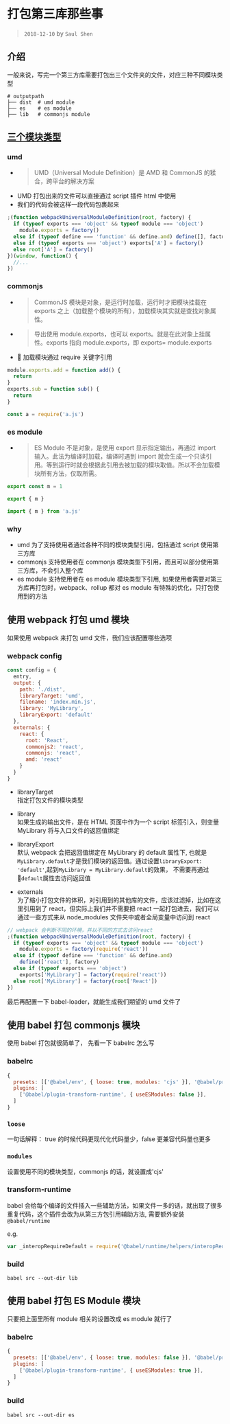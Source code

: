 # 打包第三库那些事

> `2018-12-10` by `Saul Shen`

## 介绍

一般来说，写完一个第三方库需要打包出三个文件夹的文件，对应三种不同模块类型

```shell
# outputpath
├── dist  # umd module
├── es    # es module
├── lib   # commonjs module
```

## [三个模块类型](https://juejin.im/post/5b7d2f45e51d4538826f4c28)

### umd

- > UMD（Universal Module Definition）是 AMD 和 CommonJS 的糅合，跨平台的解决方案
- UMD 打包出来的文件可以直接通过 script 插件 html 中使用
- 我们的代码会被这样一段代码包裹起来

```javascript
;(function webpackUniversalModuleDefinition(root, factory) {
  if (typeof exports === 'object' && typeof module === 'object')
    module.exports = factory()
  else if (typeof define === 'function' && define.amd) define([], factory)
  else if (typeof exports === 'object') exports['A'] = factory()
  else root['A'] = factory()
})(window, function() {
  //...
})
```

### commonjs

- > CommonJS 模块是对象，是运行时加载，运行时才把模块挂载在 exports 之上（加载整个模块的所有），加载模块其实就是查找对象属性。
- > 导出使用 module.exports，也可以 exports。就是在此对象上挂属性。exports 指向 module.exports，即 exports= module.exports
-  加载模块通过 require 关键字引用

```javascript
module.exports.add = function add() {
  return
}
exports.sub = function sub() {
  return
}

const a = require('a.js')
```

### es module

- > ES Module 不是对象，是使用 export 显示指定输出，再通过 import 输入。此法为编译时加载，编译时遇到 import 就会生成一个只读引用。等到运行时就会根据此引用去被加载的模块取值。所以不会加载模块所有方法，仅取所需。

```javascript
export const m = 1

export { m }

import { m } from 'a.js'
```

### why

- umd 为了支持使用者通过各种不同的模块类型引用，包括通过 script 使用第三方库
- commonjs 支持使用者在 commonjs 模块类型下引用，而且可以部分使用第三方库，不会引入整个库
- es module 支持使用者在 es module 模块类型下引用, 如果使用者需要对第三方库再打包时，webpack、rollup 都对 es module 有特殊的优化，只打包使用到的方法

## 使用 webpack 打包 umd 模块

如果使用 webpack 来打包 umd 文件，我们应该配置哪些选项

### webpack config

```javascript
const config = {
  entry,
  output: {
    path: './dist',
    libraryTarget: 'umd',
    filename: 'index.min.js',
    library: 'MyLibrary',
    libraryExport: 'default'
  },
  externals: {
    react: {
      root: 'React',
      commonjs2: 'react',
      commonjs: 'react',
      amd: 'react'
    }
  }
}
```

- libraryTarget<br>
  指定打包文件的模块类型

- library <br>
  如果生成的输出文件，是在 HTML 页面中作为一个 script 标签引入，则变量 MyLibrary 将与入口文件的返回值绑定

- libraryExport <br>
  默认 webpack 会把返回值绑定在 MyLibrary 的 default 属性下, 也就是`MyLibrary.default`才是我们模块的返回值。通过设置`libraryExport: 'default'`,起到`MyLibrary = MyLibrary.default`的效果， 不需要再通过 `default`属性去访问返回值

- externals <br>
  为了缩小打包文件的体积，对引用到的其他库的文件，应该过滤掉，比如在这里引用到了 react，但实际上我们并不需要把 react 一起打包进去，我们可以通过一些方式来从 node_modules 文件夹中或者全局变量中访问到 react

```javascript
// webpack 会判断不同的环境，并以不同的方式去访问react
;(function webpackUniversalModuleDefinition(root, factory) {
  if (typeof exports === 'object' && typeof module === 'object')
    module.exports = factory(require('react'))
  else if (typeof define === 'function' && define.amd)
    define(['react'], factory)
  else if (typeof exports === 'object')
    exports['MyLibrary'] = factory(require('react'))
  else root['MyLibrary'] = factory(root['React'])
})
```

最后再配置一下 babel-loader，就能生成我们期望的 umd 文件了

## 使用 babel 打包 commonjs 模块

使用 babel 打包就很简单了， 先看一下 babelrc 怎么写

### babelrc

```javascript
{
  presets: [['@babel/env', { loose: true, modules: 'cjs' }], '@babel/preset-react'],
  plugins: [
    ['@babel/plugin-transform-runtime', { useESModules: false }],
  ]
}
```

### `loose`

一句话解释： true 的时候代码更现代化代码量少，false 更兼容代码量也更多

### `modules`

设置使用不同的模块类型，commonjs 的话，就设置成'cjs'

### transform-runtime

babel 会给每个编译的文件插入一些辅助方法，如果文件一多的话，就出现了很多重复代码，这个插件会改为从第三方包引用辅助方法,
需要额外安装`@babel/runtime`

e.g.

```javascript
var _interopRequireDefault = require('@babel/runtime/helpers/interopRequireDefault')
```

### build

```shell
babel src --out-dir lib
```

## 使用 babel 打包 ES Module 模块

只要把上面里所有 module 相关的设置改成 es module 就行了

### babelrc

```javascript
{
  presets: [['@babel/env', { loose: true, modules: false }], '@babel/preset-react'],
  plugins: [
    ['@babel/plugin-transform-runtime', { useESModules: true }],
  ]
}
```

### build

```shell
babel src --out-dir es
```
